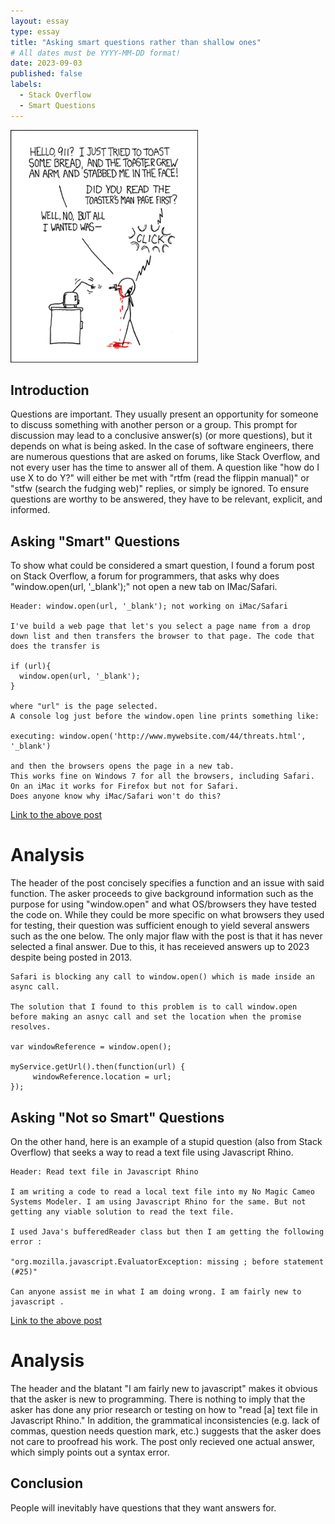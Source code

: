 ```yaml
---
layout: essay
type: essay
title: "Asking smart questions rather than shallow ones"
# All dates must be YYYY-MM-DD format!
date: 2023-09-03
published: false
labels:
  - Stack Overflow
  - Smart Questions
---
```


<img width="300px" class="rounded float-start pe-4" src="../img/smart-questions/rtfm.png">

## Introduction

Questions are important. They usually present an opportunity for someone to discuss something with another person or a group. This prompt for discussion may lead to a conclusive answer(s) (or more questions), but it depends on what is being asked. In the case of software engineers, there are numerous questions that are asked on forums, like Stack Overflow, and not every user has the time to answer all of them. A question like "how do I use X to do Y?" will either be met with "rtfm (read the flippin manual)" or "stfw (search the fudging web)" replies, or simply be ignored. To ensure questions are worthy to be answered, they have to be relevant, explicit, and informed.

## Asking "Smart" Questions

To show what could be considered a smart question, I found a forum post on Stack Overflow, a forum for programmers, that asks why does "window.open(url, '_blank');" not open a new tab on IMac/Safari.

```
Header: window.open(url, '_blank'); not working on iMac/Safari

I've build a web page that let's you select a page name from a drop down list and then transfers the browser to that page. The code that does the transfer is

if (url){
  window.open(url, '_blank');
}

where "url" is the page selected.
A console log just before the window.open line prints something like:

executing: window.open('http://www.mywebsite.com/44/threats.html', '_blank')

and then the browsers opens the page in a new tab.
This works fine on Windows 7 for all the browsers, including Safari.
On an iMac it works for Firefox but not for Safari.
Does anyone know why iMac/Safari won't do this?
```
[Link to the above post](https://stackoverflow.com/questions/20696041/window-openurl-blank-not-working-on-imac-safari)

# Analysis

The header of the post concisely specifies a function and an issue with said function. The asker proceeds to give background information such as the purpose for using "window.open" and what OS/browsers they have tested the code on. While they could be more specific on what browsers they used for testing, their question was sufficient enough to yield several answers such as the one below. The only major flaw with the post is that it has never selected a final answer. Due to this, it has receieved answers up to 2023 despite being posted in 2013.

```
Safari is blocking any call to window.open() which is made inside an async call.

The solution that I found to this problem is to call window.open before making an asnyc call and set the location when the promise resolves.

var windowReference = window.open();

myService.getUrl().then(function(url) {
     windowReference.location = url;
});
```

## Asking "Not so Smart" Questions

On the other hand, here is an example of a stupid question (also from Stack Overflow) that seeks a way to read a text file using Javascript Rhino. 

```
Header: Read text file in Javascript Rhino

I am writing a code to read a local text file into my No Magic Cameo Systems Modeler. I am using Javascript Rhino for the same. But not getting any viable solution to read the text file.

I used Java's bufferedReader class but then I am getting the following error :

"org.mozilla.javascript.EvaluatorException: missing ; before statement (#25)"

Can anyone assist me in what I am doing wrong. I am fairly new to javascript .
```
[Link to the above post](https://stackoverflow.com/questions/71822558/read-text-file-in-javascript-rhino)

# Analysis

The header and the blatant "I am fairly new to javascript" makes it obvious that the asker is new to programming. There is nothing to imply that the asker has done any prior research or testing on how to "read \[a\] text file in Javascript Rhino." In addition, the grammatical inconsistencies (e.g. lack of commas, question needs question mark, etc.) suggests that the asker does not care to proofread his work. The post only recieved one actual answer, which simply points out a syntax error.

## Conclusion

People will inevitably have questions that they want answers for. 
